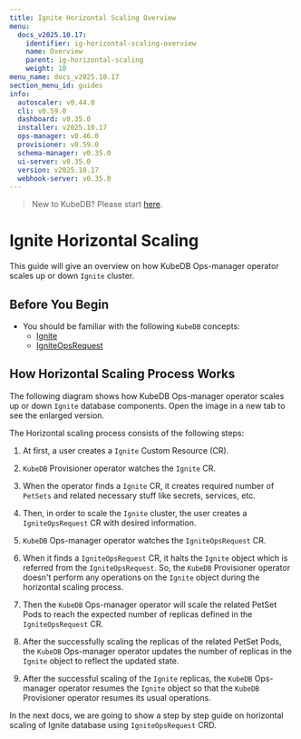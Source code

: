 ```yaml
---
title: Ignite Horizontal Scaling Overview
menu:
  docs_v2025.10.17:
    identifier: ig-horizontal-scaling-overview
    name: Overview
    parent: ig-horizontal-scaling
    weight: 10
menu_name: docs_v2025.10.17
section_menu_id: guides
info:
  autoscaler: v0.44.0
  cli: v0.59.0
  dashboard: v0.35.0
  installer: v2025.10.17
  ops-manager: v0.46.0
  provisioner: v0.59.0
  schema-manager: v0.35.0
  ui-server: v0.35.0
  version: v2025.10.17
  webhook-server: v0.35.0
---
```


> New to KubeDB? Please start [here](/docs/v2025.10.17/README).

# Ignite Horizontal Scaling

This guide will give an overview on how KubeDB Ops-manager operator scales up or down `Ignite` cluster.

## Before You Begin

- You should be familiar with the following `KubeDB` concepts:
  - [Ignite](/docs/v2025.10.17/guides/ignite/concepts/ignite)
  - [IgniteOpsRequest](/docs/v2025.10.17/guides/ignite/concepts/opsrequest)

## How Horizontal Scaling Process Works

The following diagram shows how KubeDB Ops-manager operator scales up or down `Ignite` database components. Open the image in a new tab to see the enlarged version.

The Horizontal scaling process consists of the following steps:

1. At first, a user creates a `Ignite` Custom Resource (CR).

2. `KubeDB` Provisioner  operator watches the `Ignite` CR.

3. When the operator finds a `Ignite` CR, it creates required number of `PetSets` and related necessary stuff like secrets, services, etc.

4. Then, in order to scale the `Ignite` cluster, the user creates a `IgniteOpsRequest` CR with desired information.

5. `KubeDB` Ops-manager operator watches the `IgniteOpsRequest` CR.

6. When it finds a `IgniteOpsRequest` CR, it halts the `Ignite` object which is referred from the `IgniteOpsRequest`. So, the `KubeDB` Provisioner  operator doesn't perform any operations on the `Ignite` object during the horizontal scaling process.  

7. Then the `KubeDB` Ops-manager operator will scale the related PetSet Pods to reach the expected number of replicas defined in the `IgniteOpsRequest` CR.

8. After the successfully scaling the replicas of the related PetSet Pods, the `KubeDB` Ops-manager operator updates the number of replicas in the `Ignite` object to reflect the updated state.

9. After the successful scaling of the `Ignite` replicas, the `KubeDB` Ops-manager operator resumes the `Ignite` object so that the `KubeDB` Provisioner  operator resumes its usual operations.

In the next docs, we are going to show a step by step guide on horizontal scaling of Ignite database using `IgniteOpsRequest` CRD.